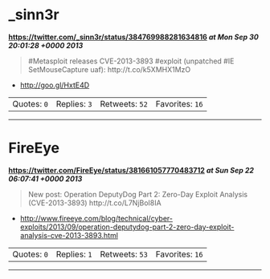 # _sinn3r
**https://twitter.com/_sinn3r/status/384769988281634816 _at Mon Sep 30 20:01:28 +0000 2013_**
<blockquote>
#Metasploit releases CVE-2013-3893 #exploit (unpatched #IE SetMouseCapture uaf): http://t.co/k5XMHX1MzO
</blockquote>

* http://goo.gl/HxtE4D

<table><tr>
<td>Quotes: <code>0</code></td>
<td>Replies: <code>3</code></td>
<td>Retweets: <code>52</code></td>
<td>Favorites: <code>16</code></td>
</tr></table>

---

# FireEye
**https://twitter.com/FireEye/status/381661057770483712 _at Sun Sep 22 06:07:41 +0000 2013_**
<blockquote>
New post: Operation DeputyDog Part 2: Zero-Day Exploit Analysis (CVE-2013-3893) http://t.co/L7NjBoI8IA
</blockquote>

* http://www.fireeye.com/blog/technical/cyber-exploits/2013/09/operation-deputydog-part-2-zero-day-exploit-analysis-cve-2013-3893.html

<table><tr>
<td>Quotes: <code>0</code></td>
<td>Replies: <code>1</code></td>
<td>Retweets: <code>53</code></td>
<td>Favorites: <code>16</code></td>
</tr></table>

---

